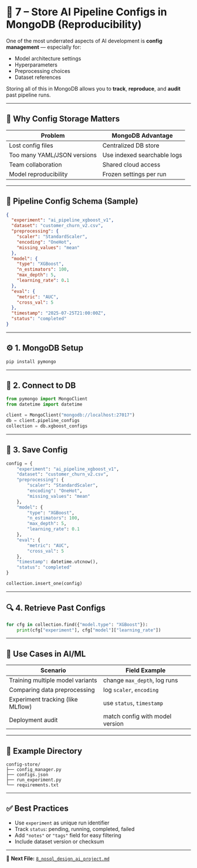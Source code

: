 
# 🧪 7 – Store AI Pipeline Configs in MongoDB (Reproducibility)

One of the most underrated aspects of AI development is **config management** — especially for:

- Model architecture settings
- Hyperparameters
- Preprocessing choices
- Dataset references

Storing all of this in MongoDB allows you to **track**, **reproduce**, and **audit** past pipeline runs.

---

## 🧩 Why Config Storage Matters

| Problem                     | MongoDB Advantage           |
|-----------------------------|-----------------------------|
| Lost config files           | Centralized DB store        |
| Too many YAML/JSON versions | Use indexed searchable logs |
| Team collaboration          | Shared cloud access         |
| Model reproducibility       | Frozen settings per run     |

---

## 📘 Pipeline Config Schema (Sample)

```json
{
  "experiment": "ai_pipeline_xgboost_v1",
  "dataset": "customer_churn_v2.csv",
  "preprocessing": {
    "scaler": "StandardScaler",
    "encoding": "OneHot",
    "missing_values": "mean"
  },
  "model": {
    "type": "XGBoost",
    "n_estimators": 100,
    "max_depth": 5,
    "learning_rate": 0.1
  },
  "eval": {
    "metric": "AUC",
    "cross_val": 5
  },
  "timestamp": "2025-07-25T21:00:00Z",
  "status": "completed"
}
```

---

## ⚙️ 1. MongoDB Setup

```bash
pip install pymongo
```

---

## 🔌 2. Connect to DB

```python
from pymongo import MongoClient
from datetime import datetime

client = MongoClient("mongodb://localhost:27017")
db = client.pipeline_configs
collection = db.xgboost_configs
```

---

## 💾 3. Save Config

```python
config = {
    "experiment": "ai_pipeline_xgboost_v1",
    "dataset": "customer_churn_v2.csv",
    "preprocessing": {
        "scaler": "StandardScaler",
        "encoding": "OneHot",
        "missing_values": "mean"
    },
    "model": {
        "type": "XGBoost",
        "n_estimators": 100,
        "max_depth": 5,
        "learning_rate": 0.1
    },
    "eval": {
        "metric": "AUC",
        "cross_val": 5
    },
    "timestamp": datetime.utcnow(),
    "status": "completed"
}

collection.insert_one(config)
```

---

## 🔍 4. Retrieve Past Configs

```python
for cfg in collection.find({"model.type": "XGBoost"}):
    print(cfg["experiment"], cfg["model"]["learning_rate"])
```

---

## 🧠 Use Cases in AI/ML

| Scenario                             | Field Example              |
|--------------------------------------|----------------------------|
| Training multiple model variants     | change `max_depth`, log runs |
| Comparing data preprocessing         | log `scaler`, `encoding`  |
| Experiment tracking (like MLflow)    | use `status`, `timestamp` |
| Deployment audit                     | match config with model version |

---

## 📁 Example Directory

```
config-store/
├── config_manager.py
├── configs.json
├── run_experiment.py
└── requirements.txt
```

---

## ✅ Best Practices

- Use `experiment` as unique run identifier
- Track `status`: pending, running, completed, failed
- Add `"notes"` or `"tags"` field for easy filtering
- Include dataset version or checksum

---

📁 **Next File:** [`8_nosql_design_ai_project.md`](./8_nosql_design_ai_project.md)